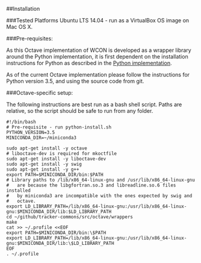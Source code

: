 ##Installation

###Tested Platforms
Ubuntu LTS 14.04 - run as a VirtualBox OS image on Mac OS X.

###Pre-requisites:

As this Octave implementation of WCON is developed as a wrapper
library around the Python implementation, it is first dependent on the
installation instructions for Python as described in the [Python
implementation](../Python/INSTALL.md).

As of the current Octave implementation please follow the instructions
for Python version 3.5, and using the source code from git.

###Octave-specific setup:

The following instructions are best run as a bash shell script. Paths
are relative, so the script should be safe to run from any folder.

```
#!/bin/bash
# Pre-requisite - run python-install.sh
PYTHON_VERSION=3.5
MINICONDA_DIR=~/miniconda3

sudo apt-get install -y octave
# liboctave-dev is required for mkoctfile
sudo apt-get install -y liboctave-dev
sudo apt-get install -y swig
sudo apt-get install -y g++
export PATH=$MINICONDA_DIR/bin:$PATH
# Library paths to /lib/x86_64-linux-gnu and /usr/lib/x86_64-linux-gnu
#   are because the libgfortran.so.3 and libreadline.so.6 files installed
#   by miniconda3 are incompatible with the ones expected by swig and
#   octave.
export LD_LIBRARY_PATH=/lib/x86_64-linux-gnu:/usr/lib/x86_64-linux-gnu:$MINICONDA_DIR/lib:$LD_LIBRARY_PATH
cd ~/github/tracker-commons/src/octave/wrappers
make
cat >> ~/.profile <<EOF
export PATH=$MINICONDA_DIR/bin:\$PATH
export LD_LIBRARY_PATH=/lib/x86_64-linux-gnu:/usr/lib/x86_64-linux-gnu:$MINICONDA_DIR/lib:\$LD_LIBRARY_PATH
EOF
. ~/.profile
```
